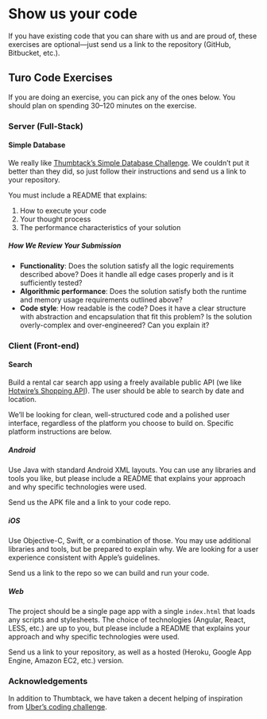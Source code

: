 # Show us your code

If you have existing code that you can share with us and are proud of, these exercises are optional—just send us a link to the repository (GitHub, Bitbucket, etc.).

## Turo Code Exercises

If you are doing an exercise, you can pick any of the ones below. You should plan on spending 30–120 minutes on the exercise.

### Server (Full-Stack)

#### Simple Database

We really like [Thumbtack’s Simple Database Challenge][sdb]. We couldn’t put it better than they did, so just follow their instructions and send us a link to your repository.

[sdb]: https://www.thumbtack.com/challenges/simple-database

You must include a README that explains:

1. How to execute your code 
2. Your thought process
3. The performance characteristics of your solution

##### How We Review Your Submission

* **Functionality**: Does the solution satisfy all the logic requirements described above? Does it handle all edge cases properly and is it sufficiently tested?
* **Algorithmic performance**: Does the solution satisfy both the runtime and memory usage requirements outlined above?
* **Code style**: How readable is the code? Does it have a clear structure with abstraction and encapsulation that fit this problem? Is the solution overly-complex and over-engineered? Can you explain it?

### Client (Front-end)

#### Search

Build a rental car search app using a freely available public API (we like [Hotwire’s Shopping API][hotwire]). The user should be able to search by date and location.

We’ll be looking for clean, well-structured code and a polished user interface, regardless of the platform you choose to build on. Specific platform instructions are below.

[hotwire]: http://developer.hotwire.com/docs/Rental_Car_Shopping_API

##### Android

Use Java with standard Android XML layouts. You can use any libraries and tools you like, but please include a README that explains your approach and why specific technologies were used.

Send us the APK file and a link to your code repo.

##### iOS

Use Objective-C, Swift, or a combination of those. You may use additional libraries and tools, but be prepared to explain why. We are looking for a user experience consistent with Apple’s guidelines.  

Send us a link to the repo so we can build and run your code.

##### Web

The project should be a single page app with a single `index.html` that loads any scripts and stylesheets. The choice of technologies (Angular, React, LESS, etc.) are up to you, but please include a README that explains your approach and why specific technologies were used. 

Send us a link to your repository, as well as a hosted (Heroku, Google App Engine, Amazon EC2, etc.) version.


### Acknowledgements

In addition to Thumbtack, we have taken a decent helping of inspiration from [Uber’s coding challenge][uber].

[uber]: https://github.com/uber/coding-challenge-tools

